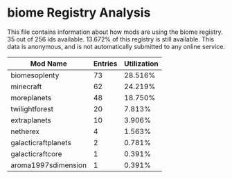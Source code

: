 # biome Registry Analysis

This file contains information about how mods are using the biome registry. 35
out of 256 ids available. 13.672% of this registry is still available. This data
is anonymous, and is not automatically submitted to any online service.


| Mod Name            | Entries | Utilization |
|---------------------|---------|-------------|
| biomesoplenty       | 73      | 28.516%     |
| minecraft           | 62      | 24.219%     |
| moreplanets         | 48      | 18.750%     |
| twilightforest      | 20      | 7.813%      |
| extraplanets        | 10      | 3.906%      |
| netherex            | 4       | 1.563%      |
| galacticraftplanets | 2       | 0.781%      |
| galacticraftcore    | 1       | 0.391%      |
| aroma1997sdimension | 1       | 0.391%      |
